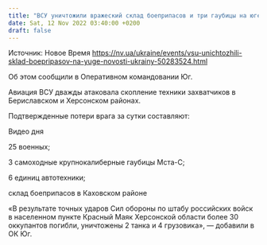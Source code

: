 ```yaml
---
title: "ВСУ уничтожили вражеский склад боеприпасов и три гаубицы на юге"
date: Sat, 12 Nov 2022 03:40:00 +0200
draft: false
---
```

Источник: Новое Время https://nv.ua/ukraine/events/vsu-unichtozhili-sklad-boepripasov-na-yuge-novosti-ukrainy-50283524.html


Об этом сообщили в Оперативном командовании Юг.

Авиация ВСУ дважды атаковала скопление техники захватчиков в Бериславском и Херсонском районах.

Подтвержденные потери врага за сутки составляют:

 Видео дня   

25 военных;

3 самоходные крупнокалиберные гаубицы Мста-С;

6 единиц автотехники;

склад боеприпасов в Каховском районе

«В результате точных ударов Сил обороны по штабу российских войск в населенном пункте Красный Маяк Херсонской области более 30 оккупантов погибли, уничтожены 2 танка и 4 грузовика», — добавили в ОК Юг.
